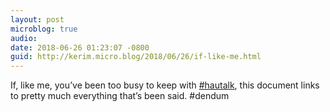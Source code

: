 ```yaml
---
layout: post
microblog: true
audio: 
date: 2018-06-26 01:23:07 -0800
guid: http://kerim.micro.blog/2018/06/26/if-like-me.html
---
```

If, like me, you’ve been too busy to keep with [#hautalk](https://docs.google.com/document/d/e/2PACX-1vSHK7oM8jxF9ppg_oVnX2VjWofn0VrH3Hf7GMqvlygYSDcuJ3-rSlGVQNEyKeHXLNVjabGBfJnL1Mnx/pub), this document links to pretty much everything that’s been said. #dendum

